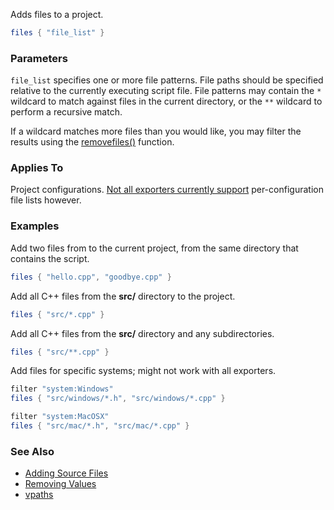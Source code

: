 Adds files to a project.

```lua
files { "file_list" }
```

### Parameters ###

`file_list` specifies one or more file patterns. File paths should be specified relative to the currently executing script file. File patterns may contain the `*` wildcard to match against files in the current directory, or the `**` wildcard to perform a recursive match.

If a wildcard matches more files than you would like, you may filter the results using the [removefiles()](Removing-Values.md) function.

### Applies To ###

Project configurations. [Not all exporters currently support](Feature-Matrix.md) per-configuration file lists however.

### Examples ###

Add two files from to the current project, from the same directory that contains the script.

```lua
files { "hello.cpp", "goodbye.cpp" }
```

Add all C++ files from the **src/** directory to the project.

```lua
files { "src/*.cpp" }
```

Add all C++ files from the **src/** directory and any subdirectories.

```lua
files { "src/**.cpp" }
```

Add files for specific systems; might not work with all exporters.

```lua
filter "system:Windows"
files { "src/windows/*.h", "src/windows/*.cpp" }

filter "system:MacOSX"
files { "src/mac/*.h", "src/mac/*.cpp" }
```


### See Also ###

* [Adding Source Files](Adding-Source-Files.md)
* [Removing Values](Removing-Values.md)
* [vpaths](vpaths.md)
